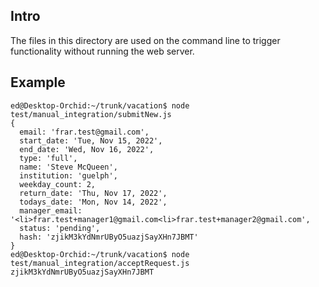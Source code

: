 ## Intro

The files in this directory are used on the command line to trigger functionality without running the web server.

## Example

```
ed@Desktop-Orchid:~/trunk/vacation$ node test/manual_integration/submitNew.js
{
  email: 'frar.test@gmail.com',
  start_date: 'Tue, Nov 15, 2022',
  end_date: 'Wed, Nov 16, 2022',
  type: 'full',
  name: 'Steve McQueen',
  institution: 'guelph',
  weekday_count: 2,
  return_date: 'Thu, Nov 17, 2022',
  todays_date: 'Mon, Nov 14, 2022',
  manager_email: '<li>frar.test+manager1@gmail.com<li>frar.test+manager2@gmail.com',
  status: 'pending',
  hash: 'zjikM3kYdNmrUByO5uazjSayXHn7JBMT'
}
ed@Desktop-Orchid:~/trunk/vacation$ node test/manual_integration/acceptRequest.js zjikM3kYdNmrUByO5uazjSayXHn7JBMT
```
